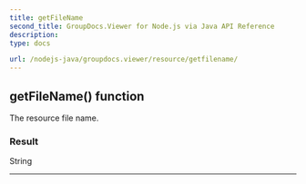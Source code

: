 ```yaml
---
title: getFileName
second_title: GroupDocs.Viewer for Node.js via Java API Reference
description: 
type: docs

url: /nodejs-java/groupdocs.viewer/resource/getfilename/
---
```


## getFileName()  function
The resource file name.

### Result
String


---


